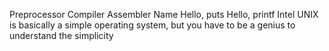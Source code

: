 Preprocessor Compiler Assembler Name Hello, puts Hello, printf Intel UNIX is basically a simple operating system, but you have to be a genius to understand the simplicity
